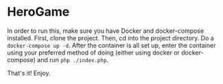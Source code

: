 # HeroGame

In order to run this, make sure you have Docker and docker-compose installed.
First, clone the project.
Then, cd into the project directory.
Do a `docker-compose up -d`.
After the container is all set up, enter the container using your preferred method of doing (either using docker or docker-compose) and run `php ./index.php`.

That's it!
Enjoy.
